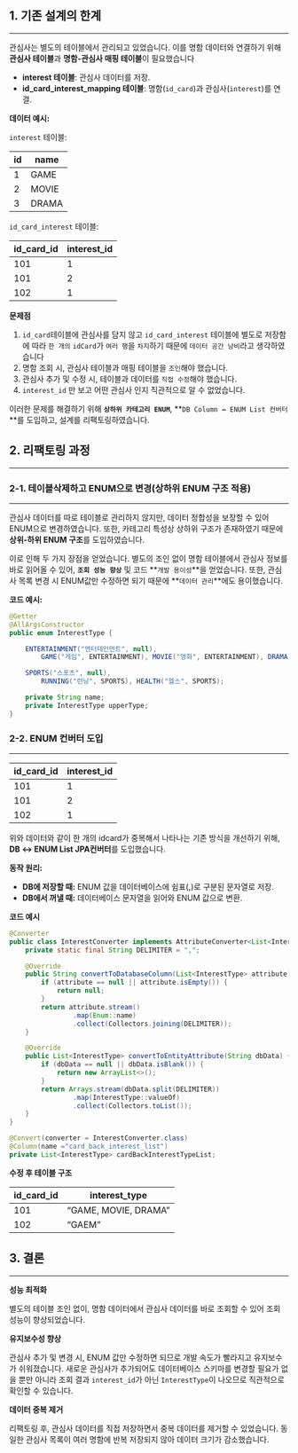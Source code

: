 ## 1. 기존 설계의 한계

---

관심사는 별도의 테이블에서 관리되고 있었습니다. 이를 명함 데이터와 연결하기 위해 **관심사 테이블**과 **명함-관심사 매핑 테이블**이 필요했습니다

- **interest 테이블**: 관심사 데이터를 저장.
- **id_card_interest_mapping 테이블**: 명함(`id_card`)과 관심사(`interest`)를 연결.

**데이터 예시:**

`interest` 테이블:

| id | name |
| --- | --- |
| 1 | GAME |
| 2 | MOVIE |
| 3 | DRAMA |

`id_card_interest` 테이블:

| id_card_id | interest_id |
| --- | --- |
| 101 | 1 |
| 101 | 2 |
| 102 | 1 |

**문제점**

1. `id_card`테이블에 관심사를 담지 않고 `id_card_interest` 테이블에 별도로 저장함에 따라 `한 개의` `idCard`가 `여러 행`을 `차지`하기 때문에 `데이터 공간 낭비`라고 생각하였습니다
2. 명함 조회 시, 관심사 테이블과 매핑 테이블을 `조인`해야 했습니다.
3. 관심사 추가 및 수정 시, 테이블과 데이터를 `직접 수정`해야 했습니다.
4. `interest_id` 만 보고 어떤 관심사 인지 직관적으로 알 수 없었습니다.

이러한 문제를 해결하기 위해 **`상하위 카테고리 ENUM`**, **`DB Column ↔ ENUM List 컨버터`**를 도입하고, 설계를 리팩토링하였습니다.

## 2. 리팩토링 과정

---

### 2-1. 테이블삭제하고 ENUM으로 변경(상하위 ENUM 구조 적용)

---

관심사 데이터를 따로 테이블로 관리하지 않지만, 데이터 정합성을 보장할 수 있어 ENUM으로 변경하였습니다. 또한, 카테고리 특성상 상하위 구조가 존재하였기 때문에 **상위-하위 ENUM 구조**를 도입하였습니다.

이로 인해 두 가지 장점을 얻었습니다. 별도의 조인 없이 명함 테이블에서 관심사 정보를 바로 읽어올 수 있어, **`조회 성능 향상`** 및 코드 **`개발 용이성`**을 얻었습니다. 또한, 관심사 목록 변경 시 ENUM값만 수정하면 되기 때문에 **`데이터 관리`**에도 용이했습니다.

**코드 예시:**

```java
@Getter
@AllArgsConstructor
public enum InterestType {

    ENTERTAINMENT("엔터테인먼트", null),
        GAME("게임", ENTERTAINMENT), MOVIE("영화", ENTERTAINMENT), DRAMA("드라마", ENTERTAINMENT),

    SPORTS("스포츠", null),
        RUNNING("런닝", SPORTS), HEALTH("헬스", SPORTS);

    private String name;
    private InterestType upperType;
}

```

### 2-2. ENUM 컨버터 도입

---

| id_card_id | interest_id |
| --- | --- |
| 101 | 1 |
| 101 | 2 |
| 102 | 1 |

위와 데이터와 같이 한 개의 idcard가 중복해서 나타나는 기존 방식을 개선하기 위해, **DB ↔ ENUM List JPA컨버터**를 도입했습니다. 

**동작 원리:**

- **DB에 저장할 때:** ENUM 값을 데이터베이스에 쉼표(,)로 구분된 문자열로 저장.
- **DB에서 꺼낼 때:** 데이터베이스 문자열을 읽어와 ENUM 값으로 변환.

**코드 예시**

```java
@Converter
public class InterestConverter implements AttributeConverter<List<InterestType>, String> {
    private static final String DELIMITER = ",";

    @Override
    public String convertToDatabaseColumn(List<InterestType> attribute) {
        if (attribute == null || attribute.isEmpty()) {
            return null;
        }
        return attribute.stream()
                .map(Enum::name)
                .collect(Collectors.joining(DELIMITER));
    }

    @Override
    public List<InterestType> convertToEntityAttribute(String dbData) {
        if (dbData == null || dbData.isBlank()) {
            return new ArrayList<>();
        }
        return Arrays.stream(dbData.split(DELIMITER))
                .map(InterestType::valueOf)
                .collect(Collectors.toList());
    }
}

```

```java
@Convert(converter = InterestConverter.class)
@Column(name ="card_back_interest_list")
private List<InterestType> cardBackInterestTypeList;

```

**수정 후 테이블 구조**

| id_card_id | interest_type |
| --- | --- |
| 101 | “GAME, MOVIE, DRAMA” |
| 102 | “GAEM” |

## 3. 결론

---

**성능 최적화**

별도의 테이블 조인 없이, 명함 데이터에서 관심사 데이터를 바로 조회할 수 있어 조회 성능이 향상되었습니다.

**유지보수성 향상**

관심사 추가 및 변경 시, ENUM 값만 수정하면 되므로 개발 속도가 빨라지고 유지보수가 쉬워졌습니다. 새로운 관심사가 추가되어도 데이터베이스 스키마를 변경할 필요가 없을 뿐만 아니라 조회 결과 `interest_id`가 아닌 `InterestType`이 나오므로 직관적으로 확인할 수 있습니다.

**데이터 중복 제거**

리팩토링 후, 관심사 데이터를 직접 저장하면서 중복 데이터를 제거할 수 있었습니다. 동일한 관심사 목록이 여러 명함에 반복 저장되지 않아 데이터 크기가 감소했습니다.
